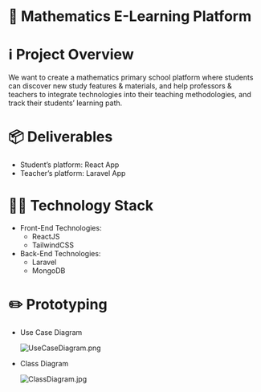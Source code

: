 # 📏 Mathematics E-Learning Platform

# ℹ️ Project Overview

We want to create a mathematics primary school platform where students can discover new study features & materials, and help professors & teachers to integrate technologies into their teaching methodologies, and track their students’ learning path.

# 📦 Deliverables

- Student’s platform: React App
- Teacher’s platform: Laravel App

# 👨‍💻 Technology Stack

- Front-End Technologies:
    - ReactJS
    - TailwindCSS
- Back-End Technologies:
    - Laravel
    - MongoDB

# ✏️ Prototyping

- Use Case Diagram
    
    ![UseCaseDiagram.png](%F0%9F%93%8F%20Mathematics%20E-Learning%20Platform%20ebf0745a138047cd8f2f6a7476d80822/UseCaseDiagram.png)
    
- Class Diagram
    
    ![ClassDiagram.jpg](%F0%9F%93%8F%20Mathematics%20E-Learning%20Platform%20ebf0745a138047cd8f2f6a7476d80822/ClassDiagram.jpg)